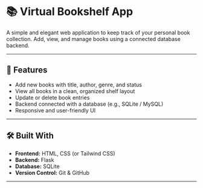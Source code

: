 # 📚 Virtual Bookshelf App

A simple and elegant web application to keep track of your personal book collection. Add, view, and manage books using a connected database backend.

---

## 🚀 Features

- Add new books with title, author, genre, and status
- View all books in a clean, organized shelf layout
- Update or delete book entries
- Backend connected with a database (e.g., SQLite / MySQL)
- Responsive and user-friendly UI

---

## 🛠️ Built With

- **Frontend:** HTML, CSS (or Tailwind CSS)
- **Backend:** Flask
- **Database:** SQLite
- **Version Control:** Git & GitHub

---
